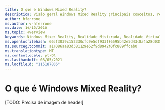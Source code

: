 ```yaml
---
title: O que é Windows Mixed Reality?
description: Visão geral Windows Mixed Reality principais conceitos, recursos e uso.
author: hferrone
ms.author: v-hferrone
ms.date: 10/15/2020
ms.topic: overview
keywords: Windows Mixed Reality, Realidade Misturada, Realidade Virtual, VR, MR,
ms.openlocfilehash: 66af3039c152330cfc9e5df933f86595b42e5d43c8a4a28d035c5e53d23c42c1
ms.sourcegitcommit: a1c086aa83d381129e62f9d8942f0fc889ffcab0
ms.translationtype: MT
ms.contentlocale: pt-BR
ms.lasthandoff: 08/05/2021
ms.locfileid: "115187816"
---
```

# <a name="what-is-windows-mixed-reality"></a>O que é Windows Mixed Reality?

[TODO: Precisa de imagem de header]
